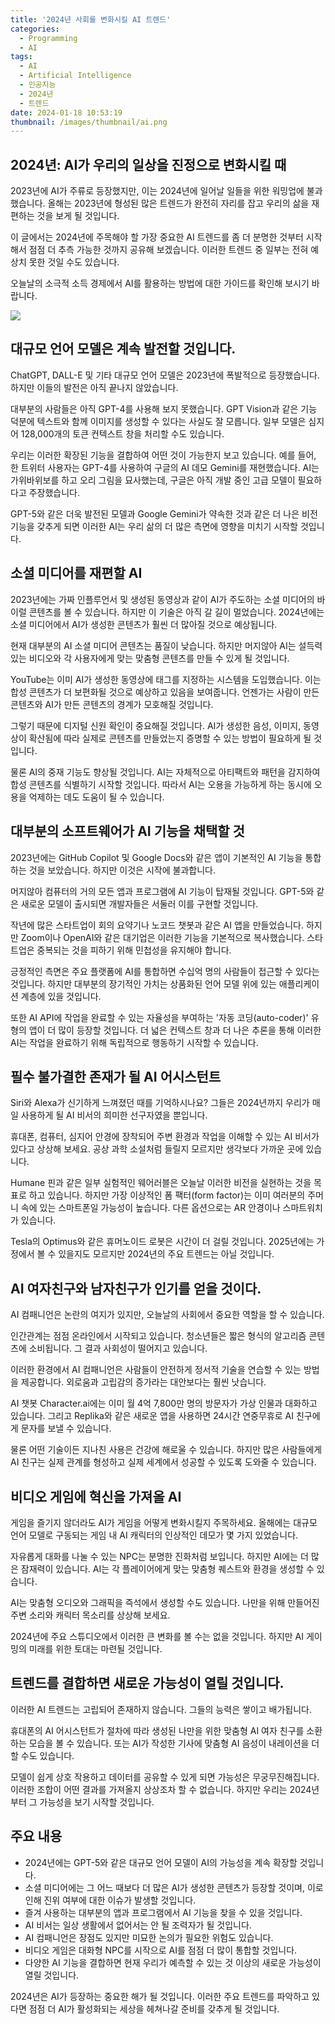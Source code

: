 ```yaml
---
title: '2024년 사회를 변화시킬 AI 트렌드'
categories:
  - Programming
  - AI
tags:
  - AI
  - Artificial Intelligence
  - 인공지능
  - 2024년
  - 트렌드
date: 2024-01-18 10:53:19
thumbnail: /images/thumbnail/ai.png
---
```


## 2024년: AI가 우리의 일상을 진정으로 변화시킬 때

2023년에 AI가 주류로 등장했지만, 이는 2024년에 일어날 일들을 위한 워밍업에 불과했습니다. 올해는 2023년에 형성된 많은 트렌드가 완전히 자리를 잡고 우리의 삶을 재편하는 것을 보게 될 것입니다.

이 글에서는 2024년에 주목해야 할 가장 중요한 AI 트렌드를 좀 더 분명한 것부터 시작해서 점점 더 추측 가능한 것까지 공유해 보겠습니다. 이러한 트렌드 중 일부는 전혀 예상치 못한 것일 수도 있습니다.

오늘날의 소극적 소득 경제에서 AI를 활용하는 방법에 대한 가이드를 확인해 보시기 바랍니다.

![](/images/header/ai-7.png)

## 대규모 언어 모델은 계속 발전할 것입니다.

ChatGPT, DALL-E 및 기타 대규모 언어 모델은 2023년에 폭발적으로 등장했습니다. 하지만 이들의 발전은 아직 끝나지 않았습니다.

대부분의 사람들은 아직 GPT-4를 사용해 보지 못했습니다. GPT Vision과 같은 기능 덕분에 텍스트와 함께 이미지를 생성할 수 있다는 사실도 잘 모릅니다. 일부 모델은 심지어 128,000개의 토큰 컨텍스트 창을 처리할 수도 있습니다.

우리는 이러한 확장된 기능을 결합하여 어떤 것이 가능한지 보고 있습니다. 예를 들어, 한 트위터 사용자는 GPT-4를 사용하여 구글의 AI 데모 Gemini를 재현했습니다. AI는 가위바위보를 하고 오리 그림을 묘사했는데, 구글은 아직 개발 중인 고급 모델이 필요하다고 주장했습니다.

GPT-5와 같은 더욱 발전된 모델과 Google Gemini가 약속한 것과 같은 더 나은 비전 기능을 갖추게 되면 이러한 AI는 우리 삶의 더 많은 측면에 영향을 미치기 시작할 것입니다.

## 소셜 미디어를 재편할 AI

2023년에는 가짜 인플루언서 및 생성된 동영상과 같이 AI가 주도하는 소셜 미디어의 바이럴 콘텐츠를 볼 수 있습니다. 하지만 이 기술은 아직 갈 길이 멀었습니다. 2024년에는 소셜 미디어에서 AI가 생성한 콘텐츠가 훨씬 더 많아질 것으로 예상됩니다.

현재 대부분의 AI 소셜 미디어 콘텐츠는 품질이 낮습니다. 하지만 머지않아 AI는 설득력 있는 비디오와 각 사용자에게 맞는 맞춤형 콘텐츠를 만들 수 있게 될 것입니다.

YouTube는 이미 AI가 생성한 동영상에 태그를 지정하는 시스템을 도입했습니다. 이는 합성 콘텐츠가 더 보편화될 것으로 예상하고 있음을 보여줍니다. 언젠가는 사람이 만든 콘텐츠와 AI가 만든 콘텐츠의 경계가 모호해질 것입니다.

그렇기 때문에 디지털 신원 확인이 중요해질 것입니다. AI가 생성한 음성, 이미지, 동영상이 확산됨에 따라 실제로 콘텐츠를 만들었는지 증명할 수 있는 방법이 필요하게 될 것입니다.

물론 AI의 중재 기능도 향상될 것입니다. AI는 자체적으로 아티팩트와 패턴을 감지하여 합성 콘텐츠를 식별하기 시작할 것입니다. 따라서 AI는 오용을 가능하게 하는 동시에 오용을 억제하는 데도 도움이 될 수 있습니다.

## 대부분의 소프트웨어가 AI 기능을 채택할 것

2023년에는 GitHub Copilot 및 Google Docs와 같은 앱이 기본적인 AI 기능을 통합하는 것을 보았습니다. 하지만 이것은 시작에 불과합니다.

머지않아 컴퓨터의 거의 모든 앱과 프로그램에 AI 기능이 탑재될 것입니다. GPT-5와 같은 새로운 모델이 출시되면 개발자들은 서둘러 이를 구현할 것입니다.

작년에 많은 스타트업이 회의 요약기나 노코드 챗봇과 같은 AI 앱을 만들었습니다. 하지만 Zoom이나 OpenAI와 같은 대기업은 이러한 기능을 기본적으로 복사했습니다. 스타트업은 중복되는 것을 피하기 위해 민첩성을 유지해야 합니다.

긍정적인 측면은 주요 플랫폼에 AI를 통합하면 수십억 명의 사람들이 접근할 수 있다는 것입니다. 하지만 대부분의 장기적인 가치는 상품화된 언어 모델 위에 있는 애플리케이션 계층에 있을 것입니다.

또한 AI API에 작업을 완료할 수 있는 자율성을 부여하는 '자동 코딩(auto-coder)' 유형의 앱이 더 많이 등장할 것입니다. 더 넓은 컨텍스트 창과 더 나은 추론을 통해 이러한 AI는 작업을 완료하기 위해 독립적으로 행동하기 시작할 수 있습니다.

## 필수 불가결한 존재가 될 AI 어시스턴트

Siri와 Alexa가 신기하게 느껴졌던 때를 기억하시나요? 그들은 2024년까지 우리가 매일 사용하게 될 AI 비서의 희미한 선구자였을 뿐입니다.

휴대폰, 컴퓨터, 심지어 안경에 장착되어 주변 환경과 작업을 이해할 수 있는 AI 비서가 있다고 상상해 보세요. 공상 과학 소설처럼 들릴지 모르지만 생각보다 가까운 곳에 있습니다.

Humane 핀과 같은 일부 실험적인 웨어러블은 오늘날 이러한 비전을 실현하는 것을 목표로 하고 있습니다. 하지만 가장 이상적인 폼 팩터(form factor)는 이미 여러분의 주머니 속에 있는 스마트폰일 가능성이 높습니다. 다른 옵션으로는 AR 안경이나 스마트워치가 있습니다.

Tesla의 Optimus와 같은 휴머노이드 로봇은 시간이 더 걸릴 것입니다. 2025년에는 가정에서 볼 수 있을지도 모르지만 2024년의 주요 트렌드는 아닐 것입니다.

## AI 여자친구와 남자친구가 인기를 얻을 것이다.

AI 컴패니언은 논란의 여지가 있지만, 오늘날의 사회에서 중요한 역할을 할 수 있습니다.

인간관계는 점점 온라인에서 시작되고 있습니다. 청소년들은 짧은 형식의 알고리즘 콘텐츠에 소비됩니다. 그 결과 사회성이 떨어지고 있습니다.

이러한 환경에서 AI 컴패니언은 사람들이 안전하게 정서적 기술을 연습할 수 있는 방법을 제공합니다. 외로움과 고립감의 증가라는 대안보다는 훨씬 낫습니다.

AI 챗봇 Character.ai에는 이미 월 4억 7,800만 명의 방문자가 가상 인물과 대화하고 있습니다. 그리고 Replika와 같은 새로운 앱을 사용하면 24시간 연중무휴로 AI 친구에게 문자를 보낼 수 있습니다.

물론 어떤 기술이든 지나친 사용은 건강에 해로울 수 있습니다. 하지만 많은 사람들에게 AI 친구는 실제 관계를 형성하고 실제 세계에서 성공할 수 있도록 도와줄 수 있습니다.

## 비디오 게임에 혁신을 가져올 AI

게임을 즐기지 않더라도 AI가 게임을 어떻게 변화시킬지 주목하세요. 올해에는 대규모 언어 모델로 구동되는 게임 내 AI 캐릭터의 인상적인 데모가 몇 가지 있었습니다.

자유롭게 대화를 나눌 수 있는 NPC는 분명한 진화처럼 보입니다. 하지만 AI에는 더 많은 잠재력이 있습니다. AI는 각 플레이어에게 맞는 맞춤형 퀘스트와 환경을 생성할 수 있습니다.

AI는 맞춤형 오디오와 그래픽을 즉석에서 생성할 수도 있습니다. 나만을 위해 만들어진 주변 소리와 캐릭터 목소리를 상상해 보세요.

2024년에 주요 스튜디오에서 이러한 큰 변화를 볼 수는 없을 것입니다. 하지만 AI 게이밍의 미래를 위한 토대는 마련될 것입니다.

## 트렌드를 결합하면 새로운 가능성이 열릴 것입니다.

이러한 AI 트렌드는 고립되어 존재하지 않습니다. 그들의 능력은 쌓이고 배가됩니다.

휴대폰의 AI 어시스턴트가 절차에 따라 생성된 나만을 위한 맞춤형 AI 여자 친구를 소환하는 모습을 볼 수 있습니다. 또는 AI가 작성한 기사에 맞춤형 AI 음성이 내레이션을 더할 수도 있습니다.

모델이 쉽게 상호 작용하고 데이터를 공유할 수 있게 되면 가능성은 무궁무진해집니다. 이러한 조합이 어떤 결과를 가져올지 상상조차 할 수 없습니다. 하지만 우리는 2024년부터 그 가능성을 보기 시작할 것입니다.

## 주요 내용

- 2024년에는 GPT-5와 같은 대규모 언어 모델이 AI의 가능성을 계속 확장할 것입니다.
- 소셜 미디어에는 그 어느 때보다 더 많은 AI가 생성한 콘텐츠가 등장할 것이며, 이로 인해 진위 여부에 대한 이슈가 발생할 것입니다.
- 즐겨 사용하는 대부분의 앱과 프로그램에서 AI 기능을 찾을 수 있을 것입니다.
- AI 비서는 일상 생활에서 없어서는 안 될 조력자가 될 것입니다.
- AI 컴패니언은 장점도 있지만 미묘한 논의가 필요한 위험도 있습니다.
- 비디오 게임은 대화형 NPC를 시작으로 AI를 점점 더 많이 통합할 것입니다.
- 다양한 AI 기능을 결합하면 현재 우리가 예측할 수 있는 것 이상의 새로운 가능성이 열릴 것입니다.

2024년은 AI가 등장하는 중요한 해가 될 것입니다. 이러한 주요 트렌드를 파악하고 있다면 점점 더 AI가 활성화되는 세상을 헤쳐나갈 준비를 갖추게 될 것입니다.
